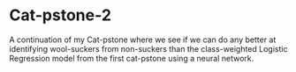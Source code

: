 # Cat-pstone-2
A continuation of my Cat-pstone where we see if we can do any better at identifying wool-suckers from non-suckers than the class-weighted Logistic Regression model from the first cat-pstone using a neural network. 
